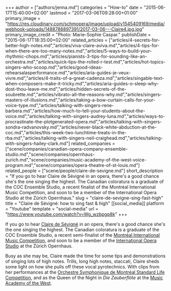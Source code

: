 +++
author = ["authors/jenna.md"]
categories = "How-to"
date = "2015-06-17T15:40:00+02:00"
lastmod = "2017-03-06T09:28:00+01:00"
primary_image = "https://res.cloudinary.com/schmopera/image/upload/v1545409169/media/webhook-uploads/1488788897391/2017-03-06---Claire4.jpg.jpg"
primary_image_credit = "Photo: Marie-Sophie Caspar."
publishDate = "2015-06-17T18:35:00+02:00"
related_articles = ["articles/4-secrets-for-better-high-notes.md","articles/viva-claire-aviva.md","articles/4-tips-for-when-there-are-too-many-notes.md","articles/5-ways-to-build-your-rhythmic-chops.md","articles/pianists-3-tips-for-sounding-like-an-orchestra.md","articles/quick-tips-the-rolled-r-test.md","articles/hot-topics-singers-who-scoop.md","articles/good-ideas-rehearsalasperformance.md","articles/aria-guides-je-veux-vivre.md","articles/4-traits-of-a-great-cadenza.md","articles/singable-text-when-composers-make-it-tricky.md","articles/aria-guides-o-sleep-why-dost-thou-leave-me.md","articles/hidden-secrets-of-the-soubrette.md","articles/vibrato-all-the-reasons-why.md","articles/singers-masters-of-illusions.md","articles/taking-a-bow-curtain-calls-for-your-voice-type.md","articles/talking-with-singers-rene-barbera.md","articles/how-much-to-tell-your-students-about-the-voice.md","articles/talking-with-singers-audrey-luna.md","articles/ways-to-procrastinate-the-plotgenerated-opera.md","articles/talking-with-singers-sondra-radvanovsky.md","articles/never-black-white-abduction-at-the-coc.md","articles/this-week-two-lunchtime-treats-in-the-rba.md","articles/talking-with-singers-neil-craighead.md","articles/talking-with-singers-hailey-clark.md"]
related_companies = ["scene/companies/canadian-opera-company-ensemble-studio.md","scene/companies/opernhaus-zurich.md","scene/companies/music-academy-of-the-west-voice-program.md","scene/companies/opera-theatre-of-st-louis.md"]
related_people = ["scene/people/claire-de-sevigne.md"]
short_description = "If you go to hear Claire de Sévigné in an opera, there&#039;s a good chance she&#039;s the one singing the highest. The Canadian coloratura is a graduate of the COC Ensemble Studio, a recent finalist of the Montréal International Music Competition, and soon to be a member of the International Opera Studio at the Zürich Opernhaus."
slug = "claire-de-sevigne-sing-fast-high"
title = "Claire de Sévigné: how to sing fast &amp; high"
[[social_media]]
platform = "Youtube"
template = "social-media"
url = "https://www.youtube.com/watch?v=Wg_wzbpgp8k"
+++

If you go to hear [Claire de Sévigné](/scene/people/claire-de-sevigne/) in an opera, there's a good chance she's the one singing the highest. The Canadian coloratura is a graduate of the COC Ensemble Studio, a recent semi-finalist of the [Montréal International Music Competition](http://concoursmontreal.ca/en/), and soon to be a member of the [International Opera Studio](https://www.opernhaus.ch/en/ensemble/international-opera-studio/) at the Zürich Opernhaus.

Busy as she may be, Claire made the time for some tips and demonstrations of singing lots of high notes. Trills, long high notes, staccati, Claire sheds some light on how she pulls off these vocal pyrotechnics. With clips from her performances at the [Orchestre Symphonique de Montréal Standard Life Competition](http://www.osm.ca/en/osm-manulife-competition), and as the Queen of the Night in *Die Zauberflöte* at the [Music Academy of the West](/scene/companies/music-academy-of-the-west-voice-program/).
